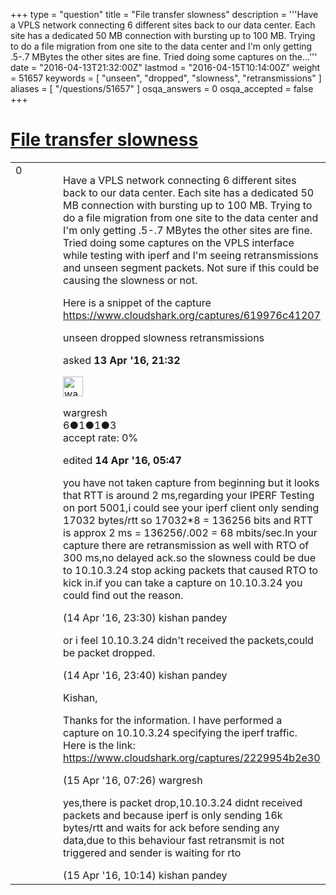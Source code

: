 +++
type = "question"
title = "File transfer slowness"
description = '''Have a VPLS network connecting 6 different sites back to our data center. Each site has a dedicated 50 MB connection with bursting up to 100 MB. Trying to do a file migration from one site to the data center and I&#x27;m only getting .5-.7 MBytes the other sites are fine. Tried doing some captures on the...'''
date = "2016-04-13T21:32:00Z"
lastmod = "2016-04-15T10:14:00Z"
weight = 51657
keywords = [ "unseen", "dropped", "slowness", "retransmissions" ]
aliases = [ "/questions/51657" ]
osqa_answers = 0
osqa_accepted = false
+++

<div class="headNormal">

# [File transfer slowness](/questions/51657/file-transfer-slowness)

</div>

<div id="main-body">

<div id="askform">

<table id="question-table" style="width:100%;"><colgroup><col style="width: 50%" /><col style="width: 50%" /></colgroup><tbody><tr class="odd"><td style="width: 30px; vertical-align: top"><div class="vote-buttons"><span id="post-51657-upvote" class="ajax-command post-vote up" rel="nofollow" title="I like this post (click again to cancel)"> </span><div id="post-51657-score" class="post-score" title="current number of votes">0</div><span id="post-51657-downvote" class="ajax-command post-vote down" rel="nofollow" title="I dont like this post (click again to cancel)"> </span> <span id="favorite-mark" class="ajax-command favorite-mark" rel="nofollow" title="mark/unmark this question as favorite (click again to cancel)"> </span><div id="favorite-count" class="favorite-count"></div></div></td><td><div id="item-right"><div class="question-body"><p>Have a VPLS network connecting 6 different sites back to our data center. Each site has a dedicated 50 MB connection with bursting up to 100 MB. Trying to do a file migration from one site to the data center and I'm only getting .5-.7 MBytes the other sites are fine. Tried doing some captures on the VPLS interface while testing with iperf and I'm seeing retransmissions and unseen segment packets. Not sure if this could be causing the slowness or not.</p><p>Here is a snippet of the capture <a href="https://www.cloudshark.org/captures/619976c41207">https://www.cloudshark.org/captures/619976c41207</a></p></div><div id="question-tags" class="tags-container tags"><span class="post-tag tag-link-unseen" rel="tag" title="see questions tagged &#39;unseen&#39;">unseen</span> <span class="post-tag tag-link-dropped" rel="tag" title="see questions tagged &#39;dropped&#39;">dropped</span> <span class="post-tag tag-link-slowness" rel="tag" title="see questions tagged &#39;slowness&#39;">slowness</span> <span class="post-tag tag-link-retransmissions" rel="tag" title="see questions tagged &#39;retransmissions&#39;">retransmissions</span></div><div id="question-controls" class="post-controls"></div><div class="post-update-info-container"><div class="post-update-info post-update-info-user"><p>asked <strong>13 Apr '16, 21:32</strong></p><img src="https://secure.gravatar.com/avatar/dd6aa5228fe1c94df3e3452c79342410?s=32&amp;d=identicon&amp;r=g" class="gravatar" width="32" height="32" alt="wargresh&#39;s gravatar image" /><p><span>wargresh</span><br />
<span class="score" title="6 reputation points">6</span><span title="1 badges"><span class="badge1">●</span><span class="badgecount">1</span></span><span title="1 badges"><span class="silver">●</span><span class="badgecount">1</span></span><span title="3 badges"><span class="bronze">●</span><span class="badgecount">3</span></span><br />
<span class="accept_rate" title="Rate of the user&#39;s accepted answers">accept rate:</span> <span title="wargresh has no accepted answers">0%</span></p></div><div class="post-update-info post-update-info-edited"><p><span> edited <strong>14 Apr '16, 05:47</strong> </span></p></div></div><div id="comments-container-51657" class="comments-container"><span id="51693"></span><div id="comment-51693" class="comment"><div id="post-51693-score" class="comment-score"></div><div class="comment-text"><p>you have not taken capture from beginning but it looks that RTT is around 2 ms,regarding your IPERF Testing on port 5001,i could see your iperf client only sending 17032 bytes/rtt so 17032*8 = 136256 bits and RTT is approx 2 ms = 136256/.002 = 68 mbits/sec.In your capture there are retransmission as well with RTO of 300 ms,no delayed ack.so the slowness could be due to 10.10.3.24 stop acking packets that caused RTO to kick in.if you can take a capture on 10.10.3.24 you could find out the reason.</p></div><div id="comment-51693-info" class="comment-info"><span class="comment-age">(14 Apr '16, 23:30)</span> <span class="comment-user userinfo">kishan pandey</span></div></div><span id="51694"></span><div id="comment-51694" class="comment"><div id="post-51694-score" class="comment-score"></div><div class="comment-text"><p>or i feel 10.10.3.24 didn't received the packets,could be packet dropped.</p></div><div id="comment-51694-info" class="comment-info"><span class="comment-age">(14 Apr '16, 23:40)</span> <span class="comment-user userinfo">kishan pandey</span></div></div><span id="51700"></span><div id="comment-51700" class="comment"><div id="post-51700-score" class="comment-score"></div><div class="comment-text"><p>Kishan,</p><p>Thanks for the information. I have performed a capture on 10.10.3.24 specifying the iperf traffic. Here is the link: <a href="https://www.cloudshark.org/captures/2229954b2e30">https://www.cloudshark.org/captures/2229954b2e30</a></p></div><div id="comment-51700-info" class="comment-info"><span class="comment-age">(15 Apr '16, 07:26)</span> <span class="comment-user userinfo">wargresh</span></div></div><span id="51704"></span><div id="comment-51704" class="comment"><div id="post-51704-score" class="comment-score"></div><div class="comment-text"><p>yes,there is packet drop,10.10.3.24 didnt received packets and because iperf is only sending 16k bytes/rtt and waits for ack before sending any data,due to this behaviour fast retransmit is not triggered and sender is waiting for rto</p></div><div id="comment-51704-info" class="comment-info"><span class="comment-age">(15 Apr '16, 10:14)</span> <span class="comment-user userinfo">kishan pandey</span></div></div></div><div id="comment-tools-51657" class="comment-tools"></div><div class="clear"></div><div id="comment-51657-form-container" class="comment-form-container"></div><div class="clear"></div></div></td></tr></tbody></table>

</div>

</div>


